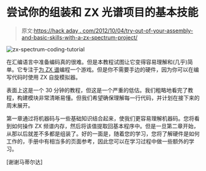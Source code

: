 # 尝试你的组装和 ZX 光谱项目的基本技能

> 原文:[https://hack aday . com/2012/10/04/try-out-of-your-assembly-and-basic-skills-with-a-zx-spectrum-project/](https://hackaday.com/2012/10/04/try-out-your-assembly-and-basic-skills-with-a-zx-spectrum-project/)

![](../Images/62ae0fd54ee4475daee069e0399b58fa.png "zx-spectrum-coding-tutorial")

在汇编语言中准备编码真的很难。但是本教程试图让它变得容易理解和(几乎)简单。它专注于[为 ZX 谱](http://chuntey.wordpress.com/2010/01/12/tutorial-zx-spectrum-machine-code-game-30-minutes/)编程一个游戏。但是你不需要手边的硬件，因为你可以在编写代码时使用 ZX 自旋模拟器。

表面上这是一个 30 分钟的教程，但这是一个严重的低估。我们粗略地看完了教程，构建模块非常清晰易懂。但我们希望确保理解每一行代码，并计划在接下来的周末展开。

第一章通过将机器码与一些基础知识结合起来，使我们更容易理解机器码。您将看到如何操作 ZX 频谱内存，然后将该值提取回基本程序中。但是一旦第二章开始，从那以后就差不多都是组装了。好的一面是，随着您的学习，您将了解硬件是如何工作的，手册中有相当多的页面参考，因此您可以在学习过程中做一些额外的学习。

[谢谢马蒂尔达]
